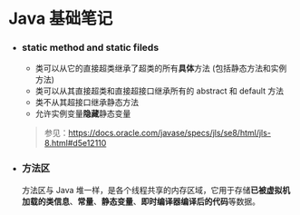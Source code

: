 # Java 基础笔记

- ### static method and static fileds

  * 类可以从它的直接超类继承了超类的所有**具体**方法 (包括静态方法和实例方法)
  * 类可以从其直接超类和直接超接口继承所有的 abstract 和 default 方法 
  * 类不从其超接口继承静态方法
  * 允许实例变量**隐藏**静态变量

  > 参见：https://docs.oracle.com/javase/specs/jls/se8/html/jls-8.html#d5e12110

* ### 方法区

  方法区与 Java 堆一样，是各个线程共享的内存区域，它用于存储**已被虚拟机加载的类信息**、**常量**、**静态变量**、**即时编译器编译后的代码**等数据。
